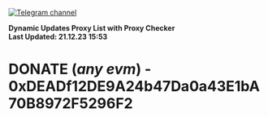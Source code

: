 [![Telegram channel](https://img.shields.io/endpoint?url=https://runkit.io/damiankrawczyk/telegram-badge/branches/master?url=https://t.me/n4z4v0d)](https://t.me/n4z4v0d) 

**Dynamic Updates Proxy List with Proxy Checker**  
**Last Updated: 21.12.23 15:53**

# DONATE (_any evm_) - 0xDEADf12DE9A24b47Da0a43E1bA70B8972F5296F2
